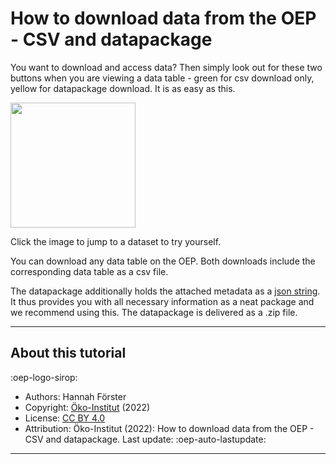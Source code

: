 # How to download data from the OEP - CSV and datapackage

You want to download and access data? Then simply look out for these two buttons when you are viewing a data table - green for csv download only, yellow for datapackage download. It is as easy as this.

<a href="https://openenergyplatform.org/dataedit/view/scenario/eu_leg_data_2016_eea" target="blank"><img src="https://openenergyplatform.org/media/image/2022/02/grafik_QD5yqnf.png" width="200px"></a>
<i class="fa fa-hand-pointer text-muted mx-1"> </i>

Click the image to jump to a dataset to try yourself.

You can download any data table on the OEP. Both downloads include the corresponding data table as a csv file.

The datapackage additionally holds the attached metadata as a [json string](https://www.w3schools.com/js/js_json_syntax.asp). It thus provides you with all necessary information as a neat package and we recommend using this. The datapackage is delivered as a .zip file.

---

## About this tutorial

:oep-logo-sirop:

- Authors: Hannah Förster
- Copyright: [Öko-Institut](https://www.oeko.de) (2022)
- License: [CC BY 4.0](https://creativecommons.org/licenses/by/4.0/deed.en)
- Attribution: Öko-Institut (2022): How to download data from the OEP - CSV and datapackage. Last update: :oep-auto-lastupdate:

---
